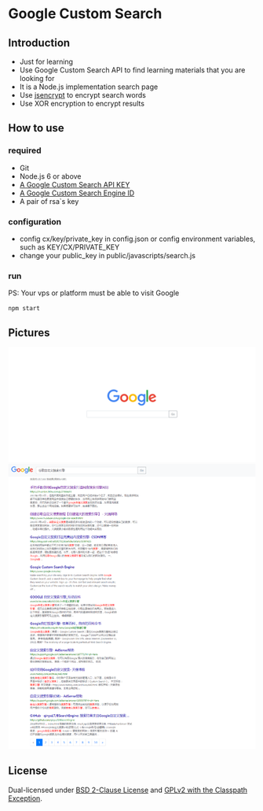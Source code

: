 # Google Custom Search

## Introduction
+ Just for learning
+ Use Google Custom Search API to find learning materials that you are looking for
+ It is a Node.js implementation search page
+ Use [jsencrypt](https://github.com/travist/jsencrypt) to encrypt search words
+ Use XOR encryption to encrypt results

## How to use
### required
+ Git
+ Node.js 6 or above
+ [A Google Custom Search API KEY](https://console.developers.google.com)
+ [A Google Custom Search Engine ID](https://cse.google.com/cse/all)
+ A pair of rsa`s key

### configuration
+ config cx/key/private_key in config.json or config environment variables, such as KEY/CX/PRIVATE_KEY
+ change your public_key in public/javascripts/search.js

### run
PS: Your vps or platform must be able to visit Google
```
npm start
```

## Pictures
![Alt text](docs/duniang.herokuapp.com_.png)
![Alt text](docs/duniang.herokuapp.com_search.png)

## License
Dual-licensed under [BSD 2-Clause License](http://opensource.org/licenses/BSD-2-Clause) and [GPLv2 with the Classpath Exception](http://openjdk.java.net/legal/gplv2+ce.html).